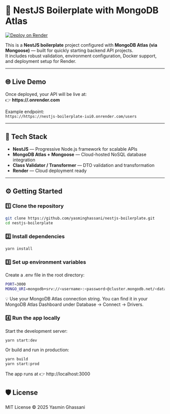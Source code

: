 # 🚀 NestJS Boilerplate with MongoDB Atlas

[![Deploy on Render](https://render.com/images/deploy-to-render-button.svg)](https://render.com/deploy)

This is a **NestJS boilerplate** project configured with **MongoDB Atlas (via Mongoose)** — built for quickly starting backend API projects.  
It includes robust validation, environment configuration, Docker support, and deployment setup for Render.

---

## 🌐 Live Demo

Once deployed, your API will be live at:  
👉 **https://<your-app-name>.onrender.com**

Example endpoint:  
`https://https://nestjs-boilerplate-iui0.onrender.com/users`

---

## 🧰 Tech Stack

- **NestJS** — Progressive Node.js framework for scalable APIs  
- **MongoDB Atlas + Mongoose** — Cloud-hosted NoSQL database integration  
- **Class Validator / Transformer** — DTO validation and transformation  
- **Render** — Cloud deployment ready  

---

## ⚙️ Getting Started

### 1️⃣ Clone the repository
```bash
git clone https://github.com/yasminghassani/nestjs-boilerplate.git
cd nestjs-boilerplate
```

### 2️⃣ Install dependencies
```bash
yarn install
```

### 3️⃣ Set up environment variables
Create a .env file in the root directory:
```bash
PORT=3000
MONGO_URI=mongodb+srv://<username>:<password>@cluster.mongodb.net/<database>
```

💡 Use your MongoDB Atlas connection string.
You can find it in your MongoDB Atlas Dashboard
 under Database → Connect → Drivers.

### 4️⃣ Run the app locally
Start the development server:
```bash
yarn start:dev
```

Or build and run in production:
```bash
yarn build
yarn start:prod
```

The app runs at 👉 http://localhost:3000

## 🛡️ License
MIT License © 2025 Yasmin Ghassani